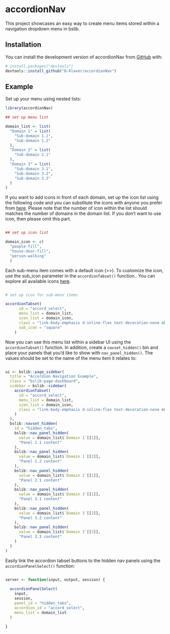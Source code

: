 
<!-- README.md is generated from README.Rmd. Please edit that file -->

# accordionNav

<!-- badges: start -->
<!-- badges: end -->

This project showcases an easy way to create menu items stored within a
navigation dropdown menu in bslib.

## Installation

You can install the development version of accordionNav from
[GitHub](https://github.com/) with:

``` r
# install.packages("devtools")
devtools::install_github("B-Klaver/accordionNav")
```

## Example

Set up your menu using nested lists:

``` r
library(accordionNav)

## set up menu list

domain_list <- list(
  "Domain 1" = list(
    "Sub-domain 1.1",
    "Sub-domain 1.2"
  ),
  "Domain 2" = list(
    "Sub-domain 2.1"
  ),
  "Domain 3" = list(
    "Sub-domain 3.1",
    "Sub-domain 3.2",
    "Sub-domain 3.3"
  )
)
```

If you want to add icons in front of each domain, set up the icon list
using the following code and you can substitute the icons with anyone
you prefer from [here](https://icons.getbootstrap.com/). Please note
that the number of icon within the list should matches the number of
domains in the domain list. If you don’t want to use icon, then please
omit this part.

``` r

## set up icon list

domain_icon <- c(
  "people-fill",
  "house-door-fill",
  "person-walking"
  )
```

Each sub-menu item comes with a default icon (\>\>). To customize the
icon, use the sub_icon parameter in the `accordionTabset()` function..
You can explore all available icons
[here](https://fontawesome.com/icons).

``` r

# set up icon for sub-menu items

accordionTabset(
      id = "accord_select", 
      menu_list = domain_list,
      icon_list = domain_icon,
      class = "link-body-emphasis d-inline-flex text-decoration-none mb-3 rounded w-100",
      sub_icon = "square"
    )
```

Now you can use this menu list within a sidebar UI using the
`accordionTabset()` function. In addition, create a `navset_hidden()`
bin and place your panels that you’d like to show with
`nav_panel_hidden()`. The values should be set to the name of the menu
item it relates to:

``` r

ui <- bslib::page_sidebar(
  title = "Accordion Navigation Example",
  class = "bslib-page-dashboard",
  sidebar = bslib::sidebar(
    accordionTabset(
      id = "accord_select", 
      menu_list = domain_list,
      icon_list = domain_icon,
      class = "link-body-emphasis d-inline-flex text-decoration-none mb-3 rounded w-100"
    )
  ),
  bslib::navset_hidden(
    id = "hidden_tabs",
    bslib::nav_panel_hidden(
      value = domain_list$`Domain 1`[[1]],
      "Panel 1.1 content"
    ),
    bslib::nav_panel_hidden(
      value = domain_list$`Domain 1`[[2]],
      "Panel 1.2 content"
    ),
    bslib::nav_panel_hidden(
      value = domain_list$`Domain 2`[[1]],
      "Panel 2.1 content"
    ),
    bslib::nav_panel_hidden(
      value = domain_list$`Domain 3`[[1]],
      "Panel 3.1 content"
    ),
    bslib::nav_panel_hidden(
      value = domain_list$`Domain 3`[[2]],
      "Panel 3.2 content"
    ),
    bslib::nav_panel_hidden(
      value = domain_list$`Domain 3`[[3]],
      "Panel 3.3 content"
    )
  )
)
```

Easily link the accordion tabset buttons to the hidden nav panels using
the `accordionPanelSelect()` function:

``` r

server <- function(input, output, session) {
  
  accordionPanelSelect(
    input, 
    session,
    panel_id = "hidden_tabs",
    accordion_id = "accord_select",
    menu_list = domain_list
  )
  
}
```

